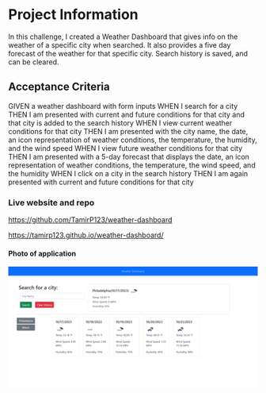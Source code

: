 # Project Information

In this challenge, I created a Weather Dashboard that gives info on the weather of a
specific city when searched. It also provides a five day forecast of the weather for
that specific city. Search history is saved, and can be cleared.

## Acceptance Criteria

GIVEN a weather dashboard with form inputs
WHEN I search for a city
THEN I am presented with current and future conditions for that city and that city is added to the search history
WHEN I view current weather conditions for that city
THEN I am presented with the city name, the date, an icon representation of weather conditions, the temperature, the humidity, and the wind speed
WHEN I view future weather conditions for that city
THEN I am presented with a 5-day forecast that displays the date, an icon representation of weather conditions, the temperature, the wind speed, and the humidity
WHEN I click on a city in the search history
THEN I am again presented with current and future conditions for that city

### Live website and repo

https://github.com/TamirP123/weather-dashboard

https://tamirp123.github.io/weather-dashboard/

#### Photo of application
![Project Image](images/projectImage.png)